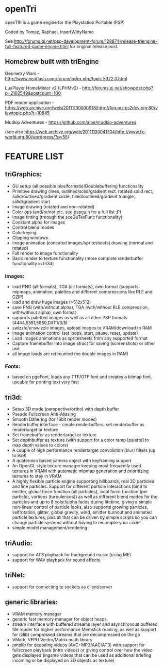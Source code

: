 # openTri
openTRI is a game engine for the Playstation Portable (PSP)

Coded by Tomaz, Raphael, InsertWittyName

See http://forums.qj.net/psp-development-forum/128874-release-triengine-full-featured-game-engine.html for original release post.


## Homebrew built with triEngine

Geometry Wars - http://www.neoflash.com/forum/index.php/topic,5322.0.html

LuaPlayer HomeMister v2 (LPHMv2) - http://forums.qj.net/showpost.php?p=2102549&postcount=100

PDF reader application - https://web.archive.org/web/20111130000918/http://forums.ps2dev.org:80/viewtopic.php?t=10845

Mudkip Adventures - https://github.com/albe/mudkip-adventures

(see also https://web.archive.org/web/20111130041704/http://www.fx-world.org:80/wordpress/?p=55)

# FEATURE LIST

## triGraphics:
- GU setup (all possible pixelformats)/Doublebuffering functionality
- Primitive drawing (lines, outlined/solid/gradient rect, rotated solid rect, solid/outlined/gradient circle, filled/outlined/gradient triangle, solid/gradient star)
- Image drawing (rotated and non-rotated)
- Color ops (and/or/not etc. see pspgu.h for a full list ;P)
- Image tinting (through the sceGuTexFunc functionality)
- Constant alpha for images
- Control blend modes
- Colorkeying
- Clipping windows
- Image animation (concated images/spritesheets) drawing (normal and rotated)
- Full render to image functionality
- Basic render to texture functionality (more complete renderbuffer functionality in tri3d)

### Images:
* load PNG (all formats), TGA (all formats), own format (supports mipmaps, animation, palettes and different compressions like RLE and GZIP)
* load and draw huge images (>512x512)
* save PNG (with/without alpha), TGA (with/without RLE compression, with/without alpha), own format
* supports paletted images as well as all other PSP formats (4444,5551,5650,DXT1/3/5)
* swizzle/unswizzle images, upload images to VRAM/download to RAM
* Image animation control (set loops, start, pause, reset, update)
* Load images animations as spritesheets from any supported format
* Capture framebuffer into image struct for saving (screenshots) or other use
* all image loads are refcounted (no double images in RAM)

### Fonts:
* based on pgeFont, loads any TTF/OTF font and creates a bitmap font, useable for printing text
very fast

## tri3d:
- Setup 3D mode (perspective/ortho) with depth buffer
- Pseudo Fullscreen Anti-Aliasing
- Smooth Dithering (for 16bit render modes)
- Renderbuffer interface - create renderbuffers, set renderbuffer as rendertarget or texture
- Set framebuffer as rendertarget or texture
- Set depthbuffer as texture (with support for a color ramp [palette] to map depth values to colors)
- A couple of high performance rendertarget convolution (blur) filters (up to 9x9)
- A quaternion based camera object with keyframing support
- An OpenGL style texture manager keeping most frequently used textures in VRAM with automatic mipmap generation and prioritizing textures to stay in VRAM
- A highly flexible particle engine supporting billboards, real 3D particles and line particles. Support for different particle interactions (bind to emitter, global force function (all particles), local force function (per particle), vortices (turbulences)) as well as different blend modes for the particles and up to 8 color/alpha fades during lifetime, giving a simple non-linear control of particle looks, also supports growing particles, selfrotation, glitter, global gravity, wind, emitter burnout and animated particle textures, plus all that can be driven by simple scripts so you can change particle systems without having to recompile your code!
- simple model management/rendering



## triAudio:
- support for AT3 playback for background music (using ME)
- support for WAV playback for sound effects

## triNet:
- support for connecting to sockets as client/server

## generic libraries:
- VRAM memory manager
- generic fast memory manager for object heaps
- stream interface with buffered streams layer and asynchronous buffered file reader for higher performance Memstick reading, as well as support for (zlib) compressed streams that are decompressed on the go
- VMath, VFPU Vector/Matrix math library
- pmplib for decoding videos (AVC+MP3/AAC/AT3) with support for fullscreen playback (intro videos) or giving control over how the video gets displayed (ingame videos that can be used as additional briefing incoming or be displayed on 3D objects as texture)

